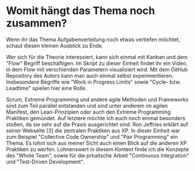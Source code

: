 # Womit hängt das Thema noch zusammen?

Wenn ihr das Thema Aufgabenverteilung noch etwas vertiefen möchtet, schaut diesen kleinen Ausblick zu Ende.

Wer sich für die Theorie interessiert, kann sich einmal mit Kanban und dem "Flow" Begriff beschäftigen. Im Skript zu dieser Einheit findet ihr ein Video, in dem Flow mit verschienden Parametern visualisiert wird. Mit dem GitHub Repository des Autors kann man auch einmal selbst experimentieren. Insbesondere Begriffe wie "Work in Progress Limits" sowie "Cycle- bzw. Leadtime" spielen hier eine Rolle.

Scrum, Extreme Programming und andere agile Methoden und Frameworks sind zum Teil parallel entstanden und sind unter anderem im agilen Manifest, den Lean-Prinzipien oder auch den Extreme Programming Praktiken gemündet. Auf letztere möchte ich euch noch einmal besonders stoßen, da sie sehr auf die Praxis ausgerichtet sind. Ron Jeffries erklärt auf seiner Webseite [3] die zentralen Praktiken aus XP. In dieser Einheit war zum Beispiel "Collective Code Ownership" und "Pair Programming" ein Thema. Es lohnt sich aus meiner Sicht auch einen Blick auf die anderen XP Praktiken zu werfen. Lohnenswert in diesem Kontext finde ich die Konzepte des "Whole Team", sowie für die prkaitsche Arbeit "Continuous Integration" und "Test-Driven Development".
